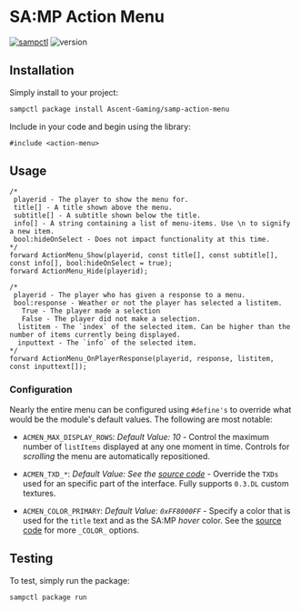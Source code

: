 # SA:MP Action Menu

[![sampctl](https://img.shields.io/badge/sampctl-action--menu-2f2f2f.svg?style=for-the-badge)](https://github.com/Ascent-Gaming/samp-action-menu) ![version](https://img.shields.io/github/v/release/ascent-gaming/samp-action-menu?sort=semver&style=for-the-badge)

## Installation

Simply install to your project:

```bash
sampctl package install Ascent-Gaming/samp-action-menu
```

Include in your code and begin using the library:

```pawn
#include <action-menu>
```

## Usage

 ```PAWN
/*
  playerid - The player to show the menu for.
  title[] - A title shown above the menu.
  subtitle[] - A subtitle shown below the title.
  info[] - A string containing a list of menu-items. Use \n to signify a new item.
  bool:hideOnSelect - Does not impact functionality at this time.
*/
forward ActionMenu_Show(playerid, const title[], const subtitle[], const info[], bool:hideOnSelect = true);
forward ActionMenu_Hide(playerid);
 ```
 
 ```PAWN
/*
  playerid - The player who has given a response to a menu.
  bool:response - Weather or not the player has selected a listitem.
    True - The player made a selection
    False - The player did not make a selection.
   listitem - The `index` of the selected item. Can be higher than the number of items currently being displayed.
   inputtext - The `info` of the selected item.
*/
forward ActionMenu_OnPlayerResponse(playerid, response, listitem, const inputtext[]);
```

### Configuration

Nearly the entire menu can be configured using `#define's` to override what would be the module's default values. The following are most notable:

* `ACMEN_MAX_DISPLAY_ROWS`: *Default Value: 10* - Control the maximum number of `listItems` displayed at any one moment in time. Controls for *scrolling* the menu are automatically repositioned.

* `ACMEN_TXD_*`: *Default Value: See the [source code](https://github.com/Ascent-Gaming/samp-action-menu/blob/master/action-menu.inc#L42)* - Override the `TXDs` used for an specific part of the interface. Fully supports `0.3.DL` custom textures.

* `ACMEN_COLOR_PRIMARY`: *Default Value: `0xFF8000FF`* - Specify a color that is used for the `title` text and as the SA:MP *hover* color. See the [source code](https://github.com/Ascent-Gaming/samp-action-menu/blob/master/action-menu.inc#L95) for more `_COLOR_` options.

## Testing

<!--
Depending on whether your package is tested via in-game "demo tests" or
y_testing unit-tests, you should indicate to readers what to expect below here.
-->

To test, simply run the package:

```bash
sampctl package run
```
